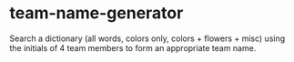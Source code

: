# team-name-generator
 
Search a dictionary (all words, colors only, colors + flowers + misc)
using the initials of 4 team members to form an appropriate team name. 
